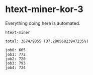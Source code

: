 # htext-miner-kor-3

Everything doing here is automated.

```
htext-miner

total: 3674/9855 (37.28056823947235%)

job0: 665
job1: 772
job2: 720
job3: 793
job4: 724
```